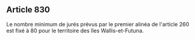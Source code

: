 Article 830
----
Le nombre minimum de jurés prévus par le premier alinéa de l'article 260 est
fixé à 80 pour le territoire des îles Wallis-et-Futuna.
